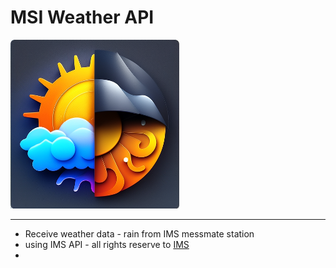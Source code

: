 # MSI Weather API

![iomg](https://github.com/AlmogShKt/IMSWeatherApi/blob/master/WeatherLogo.png)
___

* Receive weather data - rain from IMS messmate station
* using IMS API - all rights reserve to [IMS]("https://ims.gov.il/he")
* 
